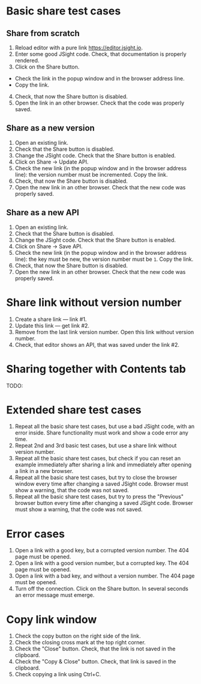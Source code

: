 # Basic share test cases

## Share from scratch

1. Reload editor with a pure link https://editor.jsight.io.
2. Enter some good JSight code. Check, that documentation is properly rendered.
3. Click on the Share button.
  - Check the link in the popup window and in the browser address line.
  - Copy the link.
4. Check, that now the Share button is disabled.
5. Open the link in an other browser. Check that the code was properly saved.

## Share as a new version

1. Open an existing link.
2. Check that the Share button is disabled.
3. Change the JSight code. Check that the Share button is enabled.
4. Click on Share → Update API.
5. Check the new link (in the popup window and in the browser address line): the version number must
   be incremented. Copy the link.
6. Check, that now the Share button is disabled.
7. Open the new link in an other browser. Check that the new code was properly saved.

## Share as a new API

1. Open an existing link.
2. Check that the Share button is disabled.
3. Change the JSight code. Check that the Share button is enabled.
4. Click on Share → Save API.
5. Check the new link (in the popup window and in the browser address line): the key must be new,
   the version number must be `1`. Copy the link.
6. Check, that now the Share button is disabled.
7. Open the new link in an other browser. Check that the new code was properly saved.

# Share link without version number

1. Create a share link — link #1.
2. Update this link — get link #2.
3. Remove from the last link version number. Open this link without version number.
4. Check, that editor shows an API, that was saved under the link #2.

# Sharing together with Contents tab

TODO:

# Extended share test cases

1. Repeat all the basic share test cases, but use a bad JSight code, with an error inside. Share
   functionality must work and show a code error any time.
2. Repeat 2nd and 3rd basic test cases, but use a share link without version number.
3. Repeat all the basic share test cases, but check if you can reset an example immediately after
   sharing a link and immediately after opening a link in a new browser.
4. Repeat all the basic share test cases, but try to close the browser window every time after
   changing a saved JSight code. Browser must show a warning, that the code was not saved.
5. Repeat all the basic share test cases, but try to press the "Previous" browser button every time
   after changing a saved JSight code. Browser must show a warning, that the code was not saved.

# Error cases

1. Open a link with a good key, but a corrupted version number. The 404 page must be opened.
2. Open a link with a good version number, but a corrupted key. The 404 page must be opened.
3. Open a link with a bad key, and without a version number. The 404 page must be opened.
4. Turn off the connection. Click on the Share button. In several seconds an error message must
   emerge.

# Copy link window

1. Check the copy button on the right side of the link.
2. Check the closing cross mark at the top right corner.
3. Check the "Close" button. Check, that the link is not saved in the clipboard.
4. Check the "Copy & Close" button. Check, that link is saved in the clipboard.
5. Check copying a link using Ctrl+C.